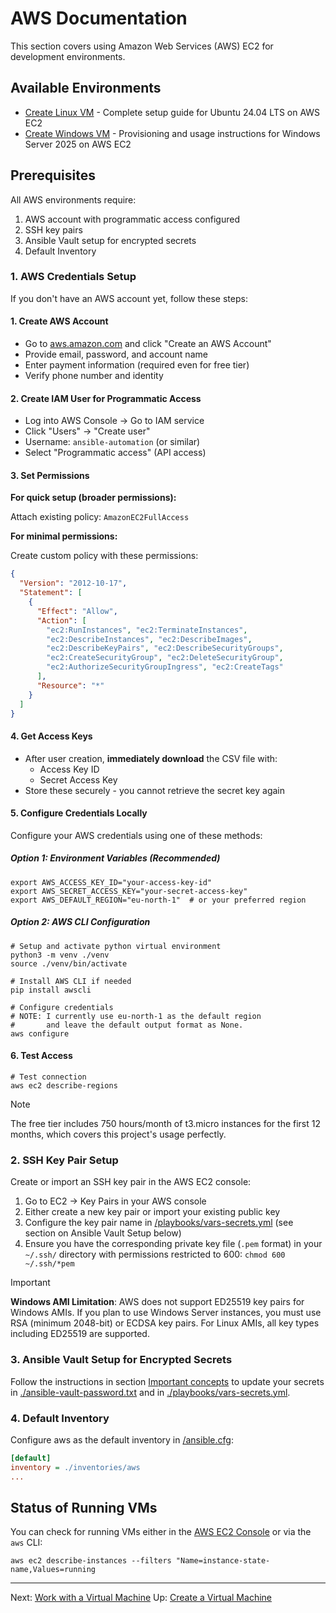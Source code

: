 # AWS Documentation

This section covers using Amazon Web Services (AWS) EC2 for development environments.

## Available Environments

- [Create Linux VM](./create-linux-vm.md) - Complete setup guide for Ubuntu 24.04 LTS on AWS EC2
- [Create Windows VM](./create-windows-vm.md) - Provisioning and usage instructions for Windows Server 2025 on AWS EC2

## Prerequisites

All AWS environments require:

1. AWS account with programmatic access configured
2. SSH key pairs
3. Ansible Vault setup for encrypted secrets
4. Default Inventory

### 1. AWS Credentials Setup

If you don't have an AWS account yet, follow these steps:

#### 1. Create AWS Account

- Go to [aws.amazon.com](https://aws.amazon.com) and click "Create an AWS Account"
- Provide email, password, and account name
- Enter payment information (required even for free tier)
- Verify phone number and identity

#### 2. Create IAM User for Programmatic Access

- Log into AWS Console → Go to IAM service
- Click "Users" → "Create user"
- Username: `ansible-automation` (or similar)
- Select "Programmatic access" (API access)

#### 3. Set Permissions

**For quick setup (broader permissions):**

Attach existing policy: `AmazonEC2FullAccess`

**For minimal permissions:**

Create custom policy with these permissions:

```json
{
  "Version": "2012-10-17",
  "Statement": [
    {
      "Effect": "Allow",
      "Action": [
        "ec2:RunInstances", "ec2:TerminateInstances",
        "ec2:DescribeInstances", "ec2:DescribeImages",
        "ec2:DescribeKeyPairs", "ec2:DescribeSecurityGroups",
        "ec2:CreateSecurityGroup", "ec2:DeleteSecurityGroup",
        "ec2:AuthorizeSecurityGroupIngress", "ec2:CreateTags"
      ],
      "Resource": "*"
    }
  ]
}
```

#### 4. Get Access Keys

- After user creation, **immediately download** the CSV file with:
  - Access Key ID
  - Secret Access Key
- Store these securely - you cannot retrieve the secret key again

#### 5. Configure Credentials Locally

Configure your AWS credentials using one of these methods:

##### Option 1: Environment Variables (Recommended)

```shell
export AWS_ACCESS_KEY_ID="your-access-key-id"
export AWS_SECRET_ACCESS_KEY="your-secret-access-key"
export AWS_DEFAULT_REGION="eu-north-1"  # or your preferred region
```

##### Option 2: AWS CLI Configuration

```shell
# Setup and activate python virtual environment
python3 -m venv ./venv
source ./venv/bin/activate

# Install AWS CLI if needed
pip install awscli

# Configure credentials
# NOTE: I currently use eu-north-1 as the default region
#       and leave the default output format as None.
aws configure
```

#### 6. Test Access

```shell
# Test connection
aws ec2 describe-regions
```

> [!NOTE]
> The free tier includes 750 hours/month of t3.micro instances for the first 12 months, which covers this project's usage perfectly.

### 2. SSH Key Pair Setup

Create or import an SSH key pair in the AWS EC2 console:

1. Go to EC2 → Key Pairs in your AWS console
2. Either create a new key pair or import your existing public key
3. Configure the key pair name in [/playbooks/vars-secrets.yml](../../playbooks/vars-secrets.yml) (see section on Ansible Vault Setup below)
4. Ensure you have the corresponding private key file (`.pem` format) in your `~/.ssh/` directory with permissions restricted to 600: `chmod 600 ~/.ssh/*pem`

> [!IMPORTANT]
> **Windows AMI Limitation**: AWS does not support ED25519 key pairs for Windows AMIs. If you plan to use Windows Server instances, you must use RSA (minimum 2048-bit) or ECDSA key pairs. For Linux AMIs, all key types including ED25519 are supported.

### 3. Ansible Vault Setup for Encrypted Secrets

Follow the instructions in section [Important concepts](./important-concepts.md) to update your secrets in [./ansible-vault-password.txt](./ansible-vault-password.txt) and in [./playbooks/vars-secrets.yml](./playbooks/vars-secrets.yml).

### 4. Default Inventory

Configure aws as the default inventory in [/ansible.cfg](../ansible.cfg):

```ini
[default]
inventory = ./inventories/aws
...
```

## Status of Running VMs

You can check for running VMs either in the [AWS EC2 Console](https://console.aws.amazon.com/ec2/) or via the `aws` CLI:

```shell
aws ec2 describe-instances --filters "Name=instance-state-name,Values=running
```

---

Next: [Work with a Virtual Machine](../work-with-vm.md)
Up: [Create a Virtual Machine](../create-vm.md)
